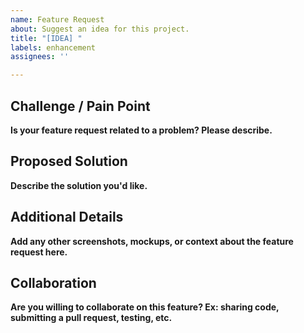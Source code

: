```yaml
---
name: Feature Request
about: Suggest an idea for this project.
title: "[IDEA] "
labels: enhancement
assignees: ''

---
```


## Challenge / Pain Point
**Is your feature request related to a problem? Please describe.**

## Proposed Solution
**Describe the solution you'd like.**

## Additional Details
**Add any other screenshots, mockups, or context about the feature request here.** 

## Collaboration
**Are you willing to collaborate on this feature? Ex: sharing code, submitting a pull request, testing, etc.**